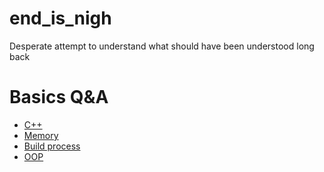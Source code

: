 # end_is_nigh
Desperate attempt to understand what should have been understood long back

# Basics Q&A

- [C++](basic/cpp.md)
- [Memory](basic/memory.md)
- [Build process](basic/build.md)
- [OOP](basic/oop.md)
